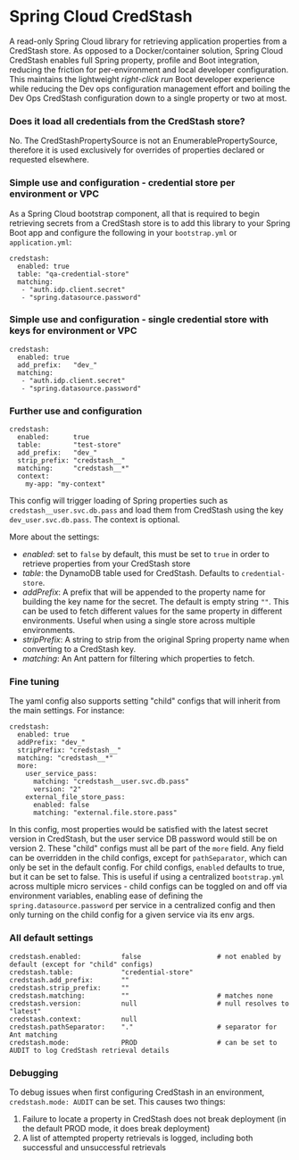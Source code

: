# Spring Cloud CredStash
A read-only Spring Cloud library for retrieving application
 properties from a CredStash store. As opposed to a Docker/container solution, Spring Cloud CredStash
 enables full Spring property, profile and Boot integration, reducing
 the friction for per-environment and local developer configuration. This maintains
  the lightweight _right-click run_ Boot developer experience while reducing the Dev ops
  configuration management effort and boiling the Dev Ops CredStash configuration down
  to a single property or two at most.
 
### Does it load all credentials from the CredStash store?
No. The CredStashPropertySource is not an EnumerablePropertySource, therefore it
is used exclusively for overrides of properties declared or requested elsewhere. 
 
### Simple use and configuration - credential store per environment or VPC
As a Spring Cloud bootstrap component, all that is required to begin retrieving
secrets from a CredStash store is to add this library to your Spring Boot app and
configure the following in your `bootstrap.yml` or `application.yml`:

    credstash:
      enabled: true
      table: "qa-credential-store"
      matching:
       - "auth.idp.client.secret"
       - "spring.datasource.password"

### Simple use and configuration - single credential store with keys for environment or VPC

    credstash:
      enabled: true
      add_prefix:   "dev_"
      matching:
       - "auth.idp.client.secret"
       - "spring.datasource.password"


### Further use and configuration

    credstash:
      enabled:      true
      table:        "test-store"
      add_prefix:   "dev_"
      strip_prefix: "credstash__"
      matching:     "credstash__*"
      context:
        my-app: "my-context"
      
This config will trigger loading of Spring properties such as `credstash__user.svc.db.pass` and load them
from CredStash using the key `dev_user.svc.db.pass`. The context is optional.

More about the settings:

- _enabled_: set to `false` by default, this must be set to `true` in order to retrieve properties
from your CredStash store
- _table_: the DynamoDB table used for CredStash. Defaults to `credential-store`.
- _addPrefix_: A prefix that will be appended to the property name for building the key name for the 
secret. The default is empty string `""`. This can be used to fetch different values for the same
property in different environments. Useful when using a single store across multiple environments.
- _stripPrefix_: A string to strip from the original Spring property name when converting to a CredStash key.
- _matching_: An Ant pattern for filtering which properties to fetch. 

### Fine tuning
The yaml config also supports setting "child" configs that will inherit from the main settings. For instance:

    credstash:
      enabled: true
      addPrefix: "dev_"
      stripPrefix: "credstash__"
      matching: "credstash__*"
      more:
        user_service_pass:
          matching: "credstash__user.svc.db.pass"
          version: "2"
        external_file_store_pass:
          enabled: false
          matching: "external.file.store.pass"

In this config, most properties would be satisfied with the latest secret version in CredStash, but
the user service DB password would still be on version 2. These "child" configs must all be part of the `more` field.
Any field can be overridden in the child configs, except for `pathSeparator`, which can only be set in 
the default config. For child configs, `enabled` defaults to true, but it can be set to false. This is useful
if using a centralized `bootstrap.yml` across multiple micro services - child configs can be toggled on and
off via environment variables, enabling ease of defining the `spring.datasource.password` per service in
a centralized config and then only turning on the child config for a given service via its env args.

### All default settings

    credstash.enabled:          false                   # not enabled by default (except for "child" configs)
    credstash.table:            "credential-store"
    credstash.add_prefix:       ""
    credstash.strip_prefix:     ""
    credstash.matching:         ""                      # matches none
    credstash.version:          null                    # null resolves to "latest"
    credstash.context:          null
    credstash.pathSeparator:    "."                     # separator for Ant matching
    credstash.mode:             PROD                    # can be set to AUDIT to log CredStash retrieval details

### Debugging

To debug issues when first configuring CredStash in an environment, `credstash.mode: AUDIT` can be set. This causes 
two things:

   1) Failure to locate a property in CredStash does not break deployment (in the default PROD mode, it does break deployment)
   1) A list of attempted property retrievals is logged, including both successful and unsuccessful retrievals
